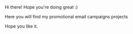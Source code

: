 Hi there! Hope you're doing great :)

Here you will find my promotional email campaigns projects

Hope you like it.
